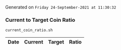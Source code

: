 Generated on `Friday 24-September-2021 at 11:30:32`

### Current to Target Coin Ratio
`current_coin_ratio.sh`

Date|Current|Target|Ratio
---|---|---|---
